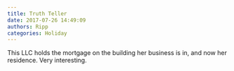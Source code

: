 ```yaml
---
title: Truth Teller
date: 2017-07-26 14:49:09
authors: Ripp
categories: Holiday
---
```


 This LLC holds the mortgage on the building her business is in, and now her residence.  Very interesting.